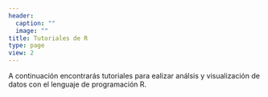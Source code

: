 ```yaml
---
header:
  caption: ""
  image: ""
title: Tutoriales de R
type: page
view: 2
---
```


A continuación encontrarás tutoriales para ealizar análsis y visualización de datos con el lenguaje de programación R.